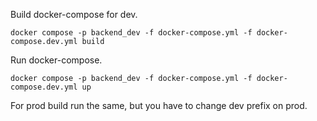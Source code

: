 Build docker-compose for dev.
```
docker compose -p backend_dev -f docker-compose.yml -f docker-compose.dev.yml build
```
Run docker-compose.
```
docker compose -p backend_dev -f docker-compose.yml -f docker-compose.dev.yml up
```

For prod build run the same, but you have to change dev prefix on prod.